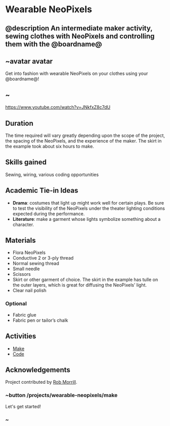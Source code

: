 # Wearable NeoPixels

## @description An intermediate maker activity, sewing clothes with NeoPixels and controlling them with the @boardname@

## ~avatar avatar

Get into fashion with wearable NeoPixels on your clothes using your @boardname@!

## ~

https://www.youtube.com/watch?v=JNkfxZ8c7dU

## Duration

The time required will vary greatly depending upon the scope of the project, the spacing of the NeoPixels, and the experience of the maker. The skirt in the example took about six hours to make.

## Skills gained

Sewing, wiring, various coding opportunities

## Academic Tie-in Ideas

* **Drama**: costumes that light up might work well for certain plays. Be sure to test the visibility of the NeoPixels under the theater lighting conditions expected during the performance.
* **Literature**: make a garment whose lights symbolize something about a character.

## Materials

* Flora NeoPixels
* Conductive 2 or 3-ply thread
* Normal sewing thread 
* Small needle
* Scissors
* Skirt or other garment of choice. The skirt in the example has tulle on the outer layers, which is great for diffusing the NeoPixels’ light.
* Clear nail polish

### Optional

* Fabric glue
* Fabric pen or tailor’s chalk

## Activities

* [Make](/projects/wearable-neopixels/make) 
* [Code](/projects/wearable-neopixels/code) 

## Acknowledgements

Project contributed by [Rob Morrill](http://www.robmorrill.com).

### ~button /projects/wearable-neopixels/make

Let's get started!

### ~